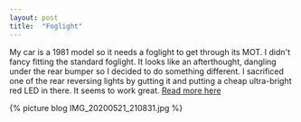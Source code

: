 ```yaml
---
layout: post
title:  "Foglight"
---
```

My car is a 1981 model so it needs a foglight to get through its MOT. I didn't fancy fitting the standard foglight. It looks like an afterthought, dangling under the rear bumper so I decided to do something different. I sacrificed one of the rear reversing lights by gutting it and putting a cheap ultra-bright red LED in there. It seems to work great. [Read more here](/lights/foglight.html)

{% picture blog IMG_20200521_210831.jpg %}

